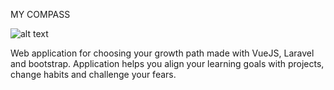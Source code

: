 MY COMPASS

![alt text](https://user-images.githubusercontent.com/16490239/29467500-141b8b8c-8441-11e7-984a-55843e7ad2c9.png)

Web application for choosing your growth path made with VueJS, Laravel and bootstrap. Application helps you align your learning goals with projects, change habits and challenge your fears.
